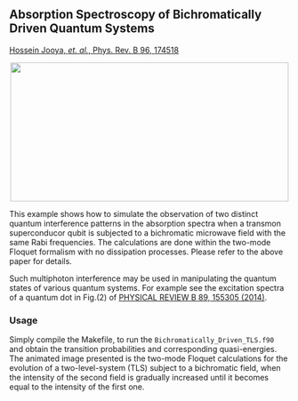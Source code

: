 ## Absorption Spectroscopy of Bichromatically Driven Quantum Systems 

[Hossein Jooya, *et. al.*, Phys. Rev. B 96, 174518](https://kuscholarworks.ku.edu/bitstream/handle/1808/27228/Pan_2017.pdf?sequence=1)

<p align="center">
<img src="https://github.com/hjooya/Chemical-Theory-and-Computation/blob/main/Bichromatically_Driven_Quantum_Systems/Bichromatic_Driven_TLS.gif" width="500" height="250"/>
</p>

This example shows how to simulate the observation of two distinct quantum interference patterns in the absorption spectra
when a transmon superconducor qubit is subjected to a bichromatic microwave field with the same Rabi frequencies. The calculations are done within the two-mode Floquet formalism with no dissipation processes. Please refer to the above paper for details.

Such multiphoton interference may be used in manipulating the quantum states of various quantum systems. For example see the excitation spectra of a quantum dot in Fig.(2) of [PHYSICAL REVIEW B 89, 155305 (2014)](https://journals.aps.org/prb/abstract/10.1103/PhysRevB.89.155305).


### Usage

Simply compile the Makefile, to run the `Bichromatically_Driven_TLS.f90` and obtain the transition probabilities and corresponding quasi-energies. The animated image presented is the two-mode Floquet calculations for the evolution of a two-level-system (TLS) subject to a bichromatic field, when the intensity of the second field is gradually increased until it becomes equal to the intensity of the first one.  



